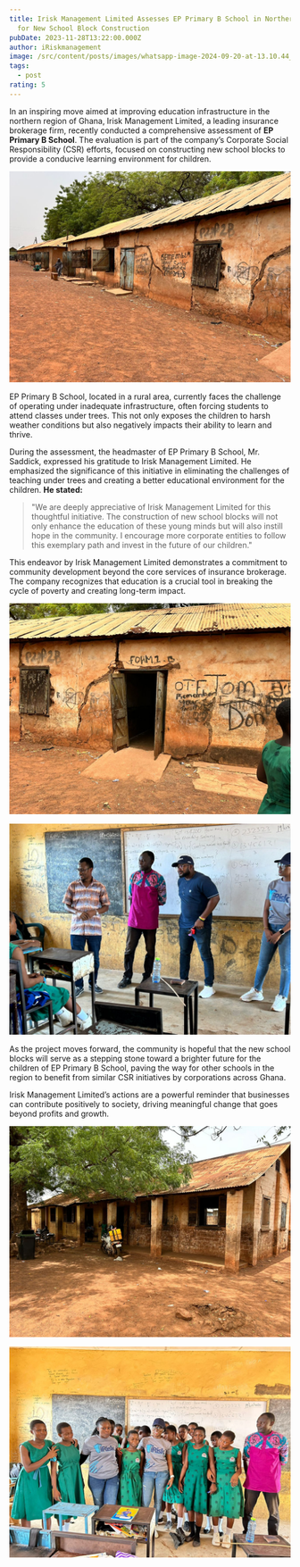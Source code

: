 ```yaml
---
title: Irisk Management Limited Assesses EP Primary B School in Northern Ghana
  for New School Block Construction
pubDate: 2023-11-28T13:22:00.000Z
author: iRiskmanagement
image: /src/content/posts/images/whatsapp-image-2024-09-20-at-13.10.44_f78b4d62.jpg
tags:
  - post
rating: 5
---
```

In an inspiring move aimed at improving education infrastructure in the northern region of Ghana, Irisk Management Limited, a leading insurance brokerage firm, recently conducted a comprehensive assessment of **EP Primary B School**. The evaluation is part of the company’s Corporate Social Responsibility (CSR) efforts, focused on constructing new school blocks to provide a conducive learning environment for children.

![](/src/content/posts/images/whatsapp-image-2024-09-20-at-13.10.59_19a37ed3.jpg)

EP Primary B School, located in a rural area, currently faces the challenge of operating under inadequate infrastructure, often forcing students to attend classes under trees. This not only exposes the children to harsh weather conditions but also negatively impacts their ability to learn and thrive.

During the assessment, the headmaster of EP Primary B School, Mr. Saddick, expressed his gratitude to Irisk Management Limited. He emphasized the significance of this initiative in eliminating the challenges of teaching under trees and creating a better educational environment for the children. **He stated:** 

> "We are deeply appreciative of Irisk Management Limited for this thoughtful initiative. The construction of new school blocks will not only enhance the education of these young minds but will also instill hope in the community. I encourage more corporate entities to follow this exemplary path and invest in the future of our children."



This endeavor by Irisk Management Limited demonstrates a commitment to community development beyond the core services of insurance brokerage. The company recognizes that education is a crucial tool in breaking the cycle of poverty and creating long-term impact.

![](/src/content/posts/images/whatsapp-image-2024-09-20-at-13.10.58_4242eb9c.jpg)

![](/src/content/posts/images/whatsapp-image-2024-09-20-at-13.10.43_96728707.jpg)

As the project moves forward, the community is hopeful that the new school blocks will serve as a stepping stone toward a brighter future for the children of EP Primary B School, paving the way for other schools in the region to benefit from similar CSR initiatives by corporations across Ghana.



Irisk Management Limited’s actions are a powerful reminder that businesses can contribute positively to society, driving meaningful change that goes beyond profits and growth.

![](/src/content/posts/images/whatsapp-image-2024-09-20-at-13.10.58_d44ab04b.jpg)

![](/src/content/posts/images/whatsapp-image-2024-09-20-at-13.10.45_caa4c8b5.jpg)
